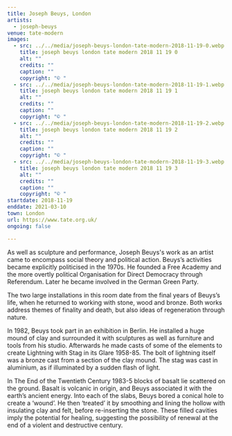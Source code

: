 ```yaml
---
title: Joseph Beuys, London
artists:
  - joseph-beuys
venue: tate-modern
images:
  - src: ../../media/joseph-beuys-london-tate-modern-2018-11-19-0.webp
    title: joseph beuys london tate modern 2018 11 19 0
    alt: ""
    credits: ""
    caption: ""
    copyright: "© "
  - src: ../../media/joseph-beuys-london-tate-modern-2018-11-19-1.webp
    title: joseph beuys london tate modern 2018 11 19 1
    alt: ""
    credits: ""
    caption: ""
    copyright: "© "
  - src: ../../media/joseph-beuys-london-tate-modern-2018-11-19-2.webp
    title: joseph beuys london tate modern 2018 11 19 2
    alt: ""
    credits: ""
    caption: ""
    copyright: "© "
  - src: ../../media/joseph-beuys-london-tate-modern-2018-11-19-3.webp
    title: joseph beuys london tate modern 2018 11 19 3
    alt: ""
    credits: ""
    caption: ""
    copyright: "© "
startdate: 2018-11-19
enddate: 2021-03-10
town: London
url: https://www.tate.org.uk/
ongoing: false

---
```


As well as sculpture and performance, Joseph Beuys's work as an artist came to encompass social theory and political action. Beuys’s activities became explicitly politicised in the 1970s. He founded a Free Academy and the more overtly political Organisation for Direct Democracy through Referendum. Later he became involved in the German Green Party.

The two large installations in this room date from the final years of Beuys’s life, when he returned to working with stone, wood and bronze. Both works address themes of finality and death, but also ideas of regeneration through nature.

In 1982, Beuys took part in an exhibition in Berlin. He installed a huge mound of clay and surrounded it with sculptures as well as furniture and tools from his studio. Afterwards he made casts of some of the elements to create Lightning with Stag in its Glare 1958-85. The bolt of lightning itself was a bronze cast from a section of the clay mound. The stag was cast in aluminium, as if illuminated by a sudden flash of light.

In The End of the Twentieth Century 1983-5 blocks of basalt lie scattered on the ground. Basalt is volcanic in origin, and Beuys associated it with the earth’s ancient energy. Into each of the slabs, Beuys bored a conical hole to create a ‘wound’. He then ‘treated’ it by smoothing and lining the hollow with insulating clay and felt, before re-inserting the stone. These filled cavities imply the potential for healing, suggesting the possibility of renewal at the end of a violent and destructive century.